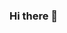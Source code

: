 ### Hi there 👋

<!--
**Onoyiza/Onoyiza** is a ✨ _special_ ✨ repository because its `README.md` (this file) appears on your GitHub profile.

Here are some ideas to get you started:

- 🔭 I’m currently working on enhancing my career in data science and artificial intelligence
- 🌱 I’m currently learning computer vision and natural language processing
- 👯 I’m looking to collaborate on projects  
- 🤔 I’m looking for help with research work
- 📫 How to reach me: ododopeace@gmail.com
- 😄 Pronouns: She/her
-->
